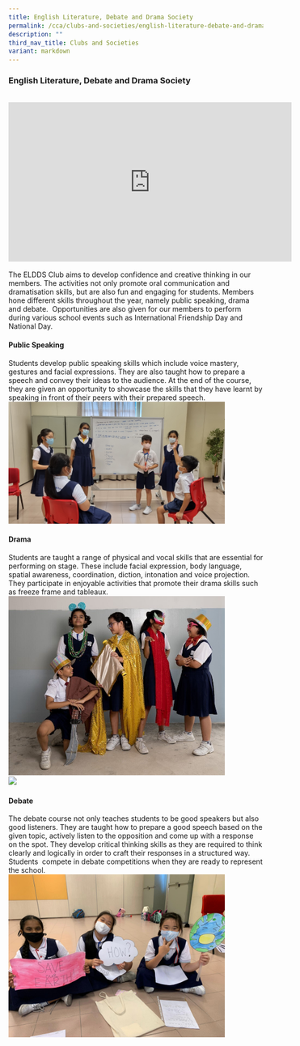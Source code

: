 ```yaml
---
title: English Literature, Debate and Drama Society
permalink: /cca/clubs-and-societies/english-literature-debate-and-drama-society/
description: ""
third_nav_title: Clubs and Societies
variant: markdown
---
```

### **English Literature, Debate and Drama Society**
<br>
<iframe allowfullscreen="" allow="accelerometer; autoplay; clipboard-write; encrypted-media; gyroscope; picture-in-picture; web-share" frameborder="0" title="YouTube video player" src="https://www.youtube.com/embed/QTNXuGCR2uc?si=1dLRFIB-n7O3Pvhx" height="315" width="560"></iframe>

The ELDDS Club aims to develop confidence and creative thinking in our members. The activities not only promote oral communication and dramatisation skills, but are also fun and engaging for students. Members hone different skills throughout the year, namely public speaking, drama and debate.&nbsp; Opportunities are also given for our members to perform during various school events such as International Friendship Day and National Day.

#### **Public Speaking**
Students develop public speaking skills which include voice mastery, gestures and facial expressions. They are also taught how to prepare a speech and convey their ideas to the audience. At the end of the course, they are given an opportunity to showcase the skills that they have learnt by speaking in front of their peers with their prepared speech.
<img src="/images/ELDDS.jpeg" style="width:85%">

#### **Drama**
Students are taught a range of physical and vocal skills that are essential for performing on stage. These include facial expression, body language, spatial awareness, coordination, diction, intonation and voice projection. They participate in enjoyable activities that promote their drama skills such as freeze frame and tableaux.
<img src="/images/english2.jpg" style="width:85%"><br>
<img src="/images/ELDDS2.jpeg" style="width:85%">

#### **Debate**
The debate course not only teaches students to be good speakers but also good listeners. They are taught how to prepare a good speech based on the given topic, actively listen to the opposition and come up with a response on the spot. They develop critical thinking skills as they are required to think clearly and logically in order to craft their responses in a structured way.&nbsp; Students&nbsp; compete in debate competitions when they are ready to represent the school.
<img src="/images/ELDDS1.jpeg" style="width:85%">